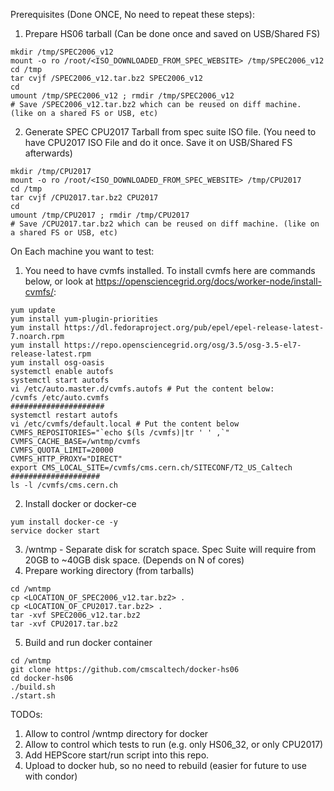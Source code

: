 Prerequisites (Done ONCE, No need to repeat these steps):
1. Prepare HS06 tarball (Can be done once and saved on USB/Shared FS)
```
mkdir /tmp/SPEC2006_v12
mount -o ro /root/<ISO_DOWNLOADED_FROM_SPEC_WEBSITE> /tmp/SPEC2006_v12
cd /tmp
tar cvjf /SPEC2006_v12.tar.bz2 SPEC2006_v12
cd
umount /tmp/SPEC2006_v12 ; rmdir /tmp/SPEC2006_v12
# Save /SPEC2006_v12.tar.bz2 which can be reused on diff machine. (like on a shared FS or USB, etc)
```
2. Generate SPEC CPU2017 Tarball from spec suite ISO file. (You need to have CPU2017 ISO File and do it once. Save it on USB/Shared FS afterwards)
```
mkdir /tmp/CPU2017
mount -o ro /root/<ISO_DOWNLOADED_FROM_SPEC_WEBSITE> /tmp/CPU2017
cd /tmp
tar cvjf /CPU2017.tar.bz2 CPU2017
cd
umount /tmp/CPU2017 ; rmdir /tmp/CPU2017
# Save /CPU2017.tar.bz2 which can be reused on diff machine. (like on a shared FS or USB, etc)
```

On Each machine you want to test:
1. You need to have cvmfs installed. To install cvmfs here are commands below, or look at https://opensciencegrid.org/docs/worker-node/install-cvmfs/:
```
yum update
yum install yum-plugin-priorities
yum install https://dl.fedoraproject.org/pub/epel/epel-release-latest-7.noarch.rpm
yum install https://repo.opensciencegrid.org/osg/3.5/osg-3.5-el7-release-latest.rpm
yum install osg-oasis
systemctl enable autofs
systemctl start autofs
vi /etc/auto.master.d/cvmfs.autofs # Put the content below:
/cvmfs /etc/auto.cvmfs
#####################
systemctl restart autofs
vi /etc/cvmfs/default.local # Put the content below
CVMFS_REPOSITORIES="`echo $(ls /cvmfs)|tr ' ' ,`"
CVMFS_CACHE_BASE=/wntmp/cvmfs
CVMFS_QUOTA_LIMIT=20000
CVMFS_HTTP_PROXY="DIRECT"
export CMS_LOCAL_SITE=/cvmfs/cms.cern.ch/SITECONF/T2_US_Caltech
####################
ls -l /cvmfs/cms.cern.ch
```
2. Install docker or docker-ce
```
yum install docker-ce -y
service docker start
```
3. /wntmp - Separate disk for scratch space. Spec Suite will require from 20GB to ~40GB disk space. (Depends on N of cores)
4. Prepare working directory (from tarballs)
```
cd /wntmp
cp <LOCATION_OF_SPEC2006_v12.tar.bz2> .
cp <LOCATION_OF_CPU2017.tar.bz2> .
tar -xvf SPEC2006_v12.tar.bz2
tar -xvf CPU2017.tar.bz2
```
5. Build and run docker container
```
cd /wntmp
git clone https://github.com/cmscaltech/docker-hs06
cd docker-hs06
./build.sh
./start.sh
```

TODOs:
1. Allow to control /wntmp directory for docker
2. Allow to control which tests to run (e.g. only HS06_32, or only CPU2017)
3. Add HEPScore start/run script into this repo.
4. Upload to docker hub, so no need to rebuild (easier for future to use with condor)

